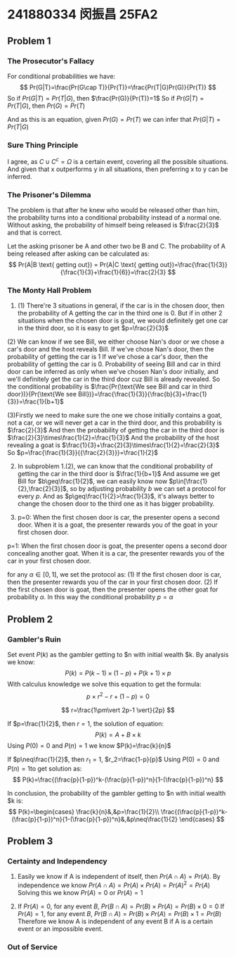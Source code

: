 # 241880334 闵振昌 25FA2
## Problem 1
### The Prosecutor's Fallacy
For conditional probabilities we have:
$$
Pr(G|T)=\frac{Pr(G\cap T)}{Pr(T)}=\frac{Pr(T|G)Pr(G)}{Pr(T)}
$$
So if $Pr(G|T)=Pr(T|G)$, then $\frac{Pr(G)}{Pr(T)}=1$
So if $Pr(G|T)=Pr(T|G)$, then $Pr(G)=Pr(T)$

And as this is an equation, given $Pr(G)=Pr(T)$ we can infer that $Pr(G|T)=Pr(T|G)$

### Sure Thing Principle
I agree, as $C\cup C^c=\Omega$ is a certain event, covering all the possible situations.
And given that x outperforms y in all situations, then preferring x to y can be inferred.

### The Prisoner's Dilemma
The problem is that after he knew who would be released other than him, the probability turns into a conditional probability instead of a normal one.
Without asking, the probability of himself being released is $\frac{2}{3}$ and that is correct.

Let the asking prisoner be A and other two be B and C.
The probability of A being released after asking can be calculated as:
$$
Pr(A|B \text{ getting out}) = Pr(A|C \text{ getting out})=\frac{\frac{1}{3}}{\frac{1}{3}+\frac{1}{6}}=\frac{2}{3}
$$

### The Monty Hall Problem
1. (1) There're 3 situations in general, if the car is in the chosen door, then the probability of A getting the car in the third one is 0. But if in other 2 situations when the chosen door is goat, we would definitely get one car in the third door, so it is easy to get $p=\frac{2}{3}$

(2) We can know if we see Bill, we either choose Nan's door or we chose a car's door and the host reveals Bill.
If we've chose Nan's door, then the probability of getting the car is 1
If we've chose a car's door, then the probability of getting the car is 0.
Probability of seeing Bill and car in third door can be inferred as only when we've chosen Nan's door initially, and we'll definitely get the car in the third door cuz Bill is already revealed.
So the conditional probability is $\frac{Pr(\text{We see Bill and car in third door})}{Pr(\text{We see Bill})}=\frac{\frac{1}{3}}{\frac{b}{3}+\frac{1}{3}}=\frac{1}{b+1}$

(3)Firstly we need to make sure the one we chose initially contains a goat, not a car, or we will never get a car in the third door, and this probability is $\frac{2}{3}$
And then the probability of getting the car in the third door is $\frac{2}{3}\times\frac{1}{2}=\frac{1}{3}$
And the probability of the host revealing a goat is $\frac{1}{3}+\frac{2}{3}\times\frac{1}{2}=\frac{2}{3}$
So $p=\frac{\frac{1}{3}}{{\frac{2}{3}}}=\frac{1}{2}$

2.  In subproblem 1.(2), we can know that the conditional probability of getting the car in the third door is $\frac{1}{b+1}$
And assume we get Bill for $b\geq\frac{1}{2}$, we can easily know now $p\in[\frac{1}{2},\frac{2}{3}]$, so by adjusting probability $b$ we can set a protocol for every $p$. And as $p\geq\frac{1}{2}>\frac{1}{3}$, it's always better to change the chosen door to the third one as it has bigger probability.

3. p=0: When the first chosen door is car, the presenter opens a second door. When it is a goat, the presenter rewards you of the goat in your first chosen door.

p=1: When the first chosen door is goat, the presenter opens a second door concealing another goat. When it is a car, the presenter rewards you of the car in your first chosen door.

for any $\alpha\in[0,1]$, we set the protocol as:
(1) If the first chosen door is car, then the presenter rewards you of the car in your first chosen door.
(2) If the first chosen door is goat, then the presenter opens the other goat for probability $\alpha$.
In this way the conditional probability $p=\alpha$

## Problem 2
### Gambler's Ruin
Set event $P(k)$ as the gambler getting to \$n with initial wealth \$k.
By analysis we know:
$$
P(k)=P(k-1)\times(1-p)+P(k+1)\times p
$$
With calculus knowledge we solve this equation to get the formula:
$$
p\times r^2 -r +(1-p) = 0
$$

$$
r=\frac{1\pm\vert 2p-1 \vert}{2p}
$$

If $p=\frac{1}{2}$, then $r=1$, the solution of equation:
$$
P(k)=A+B\times k
$$
Using $P(0)=0$ and $P(n)=1$ we know $P(k)=\frac{k}{n}$

If $p\neq\frac{1}{2}$, then $r_1=1$, $r_2=\frac{1-p}{p}$
Using $P(0)=0$ and $P(n)=1$to get solution as:
$$
P(k)=\frac{(\frac{p}{1-p})^k-(\frac{p}{1-p})^n}{1-(\frac{p}{1-p})^n}
$$

In conclusion, the probability of the gambler getting to \$n with initial wealth \$k is:
$$
P(k)=\begin{cases}
\frac{k}{n}&,&p=\frac{1}{2}\\
\frac{(\frac{p}{1-p})^k-(\frac{p}{1-p})^n}{1-(\frac{p}{1-p})^n}&,&p\neq\frac{1}{2}
\end{cases}
$$

## Problem 3
### Certainty and Independency
1. Easily we know if A is independent of itself, then $Pr(A\cap A)=Pr(A)$.
By independence we know $Pr(A\cap A)=Pr(A)\times Pr(A)=Pr(A)^2=Pr(A)$
Solving this we know $Pr(A)=0$ or $Pr(A)=1$

2. If $Pr(A)=0$, for any event $B$, $Pr(B\cap A)=Pr(B)\times Pr(A)=Pr(B)\times 0=0$
If $Pr(A)=1$, for any event $B$, $Pr(B\cap A)=Pr(B)\times Pr(A)=Pr(B)\times 1=Pr(B)$
Therefore we know A is independent of any event B if A is a certain event or an impossible event.

### Out of Service
